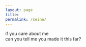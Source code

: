 ```yaml
---
layout: page
title: 
permalink: /seine/
---
```


if you care about me  
can you tell me you made it this far?
